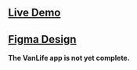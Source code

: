 ## [Live Demo](https://vanlife-sc-react-router.netlify.app/)
## [Figma Design](https://www.figma.com/design/YQZ8Ct9NeE4AYioMP5FztD/-VanLife--Copy-?node-id=0-1&t=Kj0s1WbEBd0ugt9H-1)

**The VanLife app is not yet complete.**
